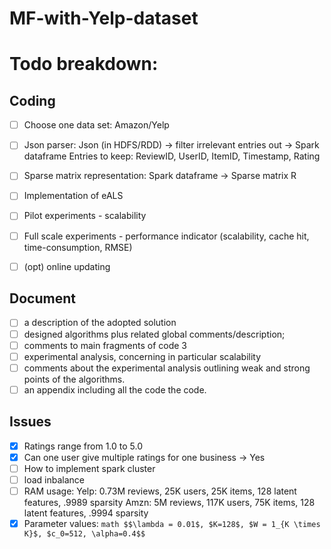 # MF-with-Yelp-dataset

# Todo breakdown:

## Coding 
- [ ] Choose one data set: Amazon/Yelp
- [ ] Json parser: Json (in HDFS/RDD) -> filter irrelevant entries out -> Spark dataframe
      Entries to keep: ReviewID, UserID, ItemID, Timestamp, Rating
- [ ] Sparse matrix representation: Spark dataframe -> Sparse matrix R
- [ ] Implementation of eALS
- [ ] Pilot experiments - scalability
- [ ] Full scale experiments - performance indicator (scalability, cache hit, time-consumption, RMSE)
- [ ] (opt) online updating


## Document
- [ ] a description of the adopted solution 
- [ ] designed algorithms plus related global comments/description; 
- [ ] comments to main fragments of code 3
- [ ] experimental analysis, concerning in particular scalability
- [ ] comments about the experimental analysis outlining weak and strong points of the algorithms.
- [ ] an appendix including all the code the code.

## Issues
- [x] Ratings range from 1.0 to 5.0
- [x] Can one user give multiple ratings for one business -> Yes
- [ ] How to implement spark cluster
- [ ] load inbalance
- [ ] RAM usage: Yelp: 0.73M reviews, 25K users, 25K items, 128 latent features, .9989 sparsity
                 Amzn: 5M reviews, 117K users, 75K items, 128 latent features, .9994 sparsity
- [x] Parameter values: ```math
                        $$\lambda = 0.01$, $K=128$, $W = 1_{K \times K}$, $c_0=512, \alpha=0.4$$
                        ```
